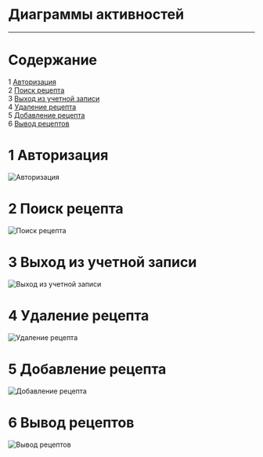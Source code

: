 # Диаграммы активностей
---

# Содержание
1 [Авторизация](#authorization)  
2 [Поиск рецепта](#search)  
3 [Выход из учетной записи](#logout)  
4 [Удаление рецепта](#deleterecipe)  
5 [Добавление рецепта](#add)  
6 [Вывод рецептов](#show)

<a name="authorization"/>

# 1 Авторизация
![Авторизация](Authorization1.png)  

<a name="search"/>

# 2 Поиск рецепта
![Поиск рецепта](Search.png)  

<a name="logout"/>

# 3 Выход из учетной записи
![Выход из учетной записи](Logout.png)

<a name="deleterecipe"/>

# 4 Удаление рецепта
![Удаление рецепта](DeleteRecipe.png)

<a name="add"/>

# 5 Добавление рецепта
![Добавление рецепта](AddRecipe1.png)

<a name="show"/>

# 6 Вывод рецептов
![Вывод рецептов](ShowRecipes.png)


